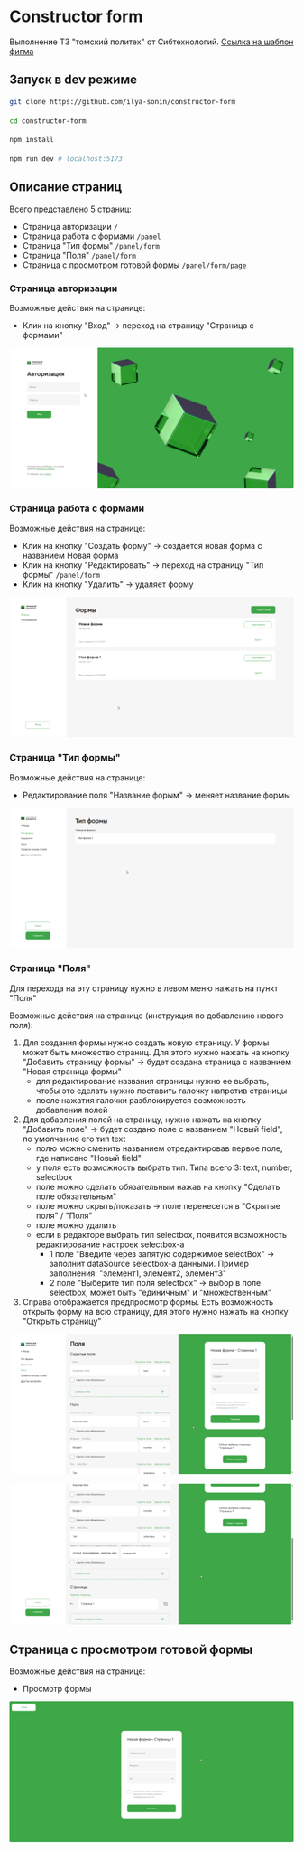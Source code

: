 # Constructor form

Выполнение ТЗ "томский политех" от Сибтехнологий. [Ссылка на шаблон фигма](https://www.figma.com/file/pObrgEFHQniLC9K5zXpcoF/%D0%A2%D0%B5%D1%81%D1%82%D0%BE%D0%B2%D0%BE%D0%B5?type=design&node-id=0%3A1&mode=design&t=U0n14JDnerpDrqzE-1)

## Запуск в dev режиме
```bash
git clone https://github.com/ilya-sonin/constructor-form

cd constructor-form

npm install

npm run dev # localhost:5173
```

## Описание страниц

Всего представлено 5 страниц:
- Страница авторизации `/`
- Страница работа с формами `/panel`
- Страница "Тип формы" `/panel/form`
- Страница "Поля" `/panel/form`
- Страница с просмотром готовой формы `/panel/form/page`

### Страница авторизации

Возможные действия на странице:

- Клик на кнопку "Вход" -> переход на страницу "Страница с формами"

![Страница авториции](https://github.com/ilya-sonin/constructor-form/raw/master/public/readme/auth_page.png)

### Страница работа с формами

Возможные действия на странице:

- Клик на кнопку "Создать форму" -> создается новая форма с названием Новая форма
- Клик на кнопку "Редактировать" -> переход на страницу "Тип формы" `/panel/form`
- Клик на кнопку "Удалить" -> удаляет форму 

![Страница работа с формами](https://github.com/ilya-sonin/constructor-form/raw/master/public/readme/form_view.png)

### Страница "Тип формы"

Возможные действия на странице:

- Редактирование поля "Название форым" -> меняет название формы

![Страница "Тип формы"](https://github.com/ilya-sonin/constructor-form/raw/master/public/readme/form_edit.png)

### Страница "Поля"

Для перехода на эту страницу нужно в левом меню нажать на пункт "Поля"

Возможные действия на странице (инструкция по добавлению нового поля):

1. Для создания формы нужно создать новую страницу. У формы может быть множество страниц. Для этого нужно нажать на кнопку "Добавить страницу формы" -> будет создана страница с названием "Новая страница формы"
    - для редактирование названия страницы нужно ее выбрать, чтобы это сделать нужно поставить галочку напротив страницы
    - после нажатия галочки разблокируется возможность добавления полей
2. Для добавления полей на страницу, нужно нажать на кнопку "Добавить поле" -> будет создано поле с названием "Новый field", по умолчанию его тип text
    - полю можно сменить названием отредактировав первое поле, где написано "Новый field" 
    - у поля есть возможность выбрать тип. Типа всего 3: text, number, selectbox
    - поле можно сделать обязательным нажав на кнопку "Сделать поле обязательным"
    - поле можно скрыть/показать -> поле перенесется в "Скрытые поля" / "Поля"
    - поле можно удалить
    - если в редакторе выбрать тип selectbox, появится возможность редактирование настроек selectbox-а
        - 1 поле "Введите через запятую содержимое selectBox" -> заполнит dataSource selectbox-а данными. Пример заполнения: "элемент1, элемент2, элемент3"
        - 2 поле "Выберите тип поля selectbox" -> выбор в поле selectbox,  может быть "единичным" и "множественным"
3. Справа отображается предпросмотр формы. Есть возможность открыть форму на всю страницу, для этого нужно нажать на кнопку "Открыть страницу"

![Страница поля 1](https://github.com/ilya-sonin/constructor-form/raw/master/public/readme/fields1.png)

![Страница поля 2](https://github.com/ilya-sonin/constructor-form/raw/master/public/readme/fields2.png)


## Страница с просмотром готовой формы

Возможные действия на странице:

- Просмотр формы

![Просмотр формы](https://github.com/ilya-sonin/constructor-form/raw/master/public/readme/form_show.png)